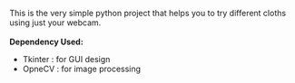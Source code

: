 This is the very simple python project that helps you to try different cloths using just your webcam.
<br><br>
<b>Dependency Used:</b>
- Tkinter : for GUI design
- OpneCV : for image processing
